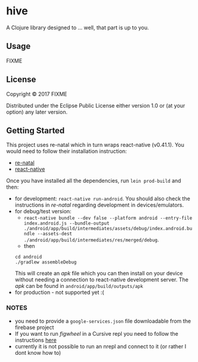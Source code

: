 # hive

A Clojure library designed to ... well, that part is up to you.

## Usage

FIXME

## License

Copyright © 2017 FIXME

Distributed under the Eclipse Public License either version 1.0 or (at
your option) any later version.
  
## Getting Started
This project uses re-natal which in turn wraps react-native (v0.41.1). You would need to follow their installation instruction: 
- [re-natal](https://github.com/drapanjanas/re-natal)
- [react-native](https://facebook.github.io/react-native/docs/getting-started.html)

Once you have installed all the dependencies, run `lein prod-build` and then:
- for development: `react-native run-android`. You should also check the instructions in *re-natal* regarding development in devices/emulators.
- for debug/test version: 
  - `react-native bundle --dev false --platform android --entry-file index.android.js --bundle-output ./android/app/build/intermediates/assets/debug/index.android.bundle --assets-dest ./android/app/build/intermediates/res/merged/debug`.
  - then 
  ```
  cd android
  ./gradlew assembleDebug
  ``` 
   This will create an *apk* file which you can then install on your device without needing a connection to react-native development server. The *apk* can be found in `android/app/build/outputs/apk`
- for production - not supported yet :(

### NOTES
- you need to provide a `google-services.json` file downloadable from the firebase project
- If you want to run *figwheel* in a Cursive repl you need to follow the instructions [here](https://github.com/bhauman/lein-figwheel/wiki/Running-figwheel-in-a-Cursive-Clojure-REPL)
- currently it is not possible to run an nrepl and connect to it (or rather I dont know how to)
